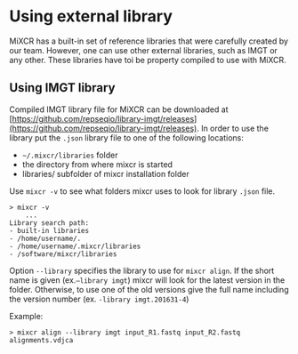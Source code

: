 # Using external library

MiXCR has a built-in set of reference libraries that were carefully created by our team. However, one can use other external libraries, such as IMGT or any other. These libraries have toi be property compiled to use with MiXCR.

## Using IMGT library

Compiled IMGT library file for MiXCR can be downloaded at
[https://github.com/repseqio/library-imgt/releases](https://github.com/repseqio/library-imgt/releases).
In order to use the library put the `.json` library file to one of the following locations:
- `~/.mixcr/libraries` folder
- the directory from where mixcr is started
- libraries/ subfolder of mixcr installation folder


Use `mixcr -v` to see what folders mixcr uses to look for library `.json` file.
```shell
> mixcr -v
    ...
Library search path:
- built-in libraries
- /home/username/.
- /home/username/.mixcr/libraries
- /software/mixcr/libraries
```

Option `--library` specifies the library to use for `mixcr align`. If the short name is given (ex.``–library imgt``) mixcr will look for the latest version in the folder. Otherwise, to use one of the old versions give the full name including
the version number (ex. `-library imgt.201631-4`)

Example:
```shell
> mixcr align --library imgt input_R1.fastq input_R2.fastq alignments.vdjca
```

    
    